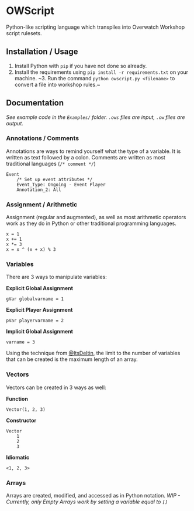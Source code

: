 # OWScript
Python-like scripting language which transpiles into Overwatch Workshop script rulesets.
## Installation / Usage
1. Install Python with `pip` if you have not done so already.
2. Install the requirements using `pip install -r requirements.txt` on your machine.
~3. Run the command `python owscript.py <filename>` to convert a file into workshop rules.~ 

## Documentation
*See example code in the `Examples/` folder. `.ows` files are input, `.ow` files are output.*

### Annotations / Comments
Annotations are ways to remind yourself what the type of a variable. It is written as text followed by a colon. Comments are written as most traditional languages (`/* comment */`)
```
Event
    /* Set up event attributes */
    Event_Type: Ongoing - Event Player
    Annotation_2: All
```

### Assignment / Arithmetic
Assignment (regular and augmented), as well as most arithmetic operators work as they do in Python or other traditional programming languages.
```
x = 1
x += 1
x *= 3
x = x ^ (x + x) % 3
```

### Variables
There are 3 ways to manipulate variables:

**Explicit Global Assignment**
```
gVar globalvarname = 1
```
**Explicit Player Assignment**
```
pVar playervarname = 2
```
**Implicit Global Assignment**
```
varname = 3
```

Using the technique from [@ItsDeltin](https://github.com/ItsDeltin), the limit to
the number of variables that can be created is the maximum length of an array.

### Vectors
Vectors can be created in 3 ways as well:

**Function**
```
Vector(1, 2, 3)
```
**Constructor**
```
Vector
    1
    2
    3
```

**Idiomatic**
```
<1, 2, 3>
```

### Arrays
Arrays are created, modified, and accessed as in Python notation.
*WIP - Currently, only Empty Arrays work by setting a variable equal to `[]`*